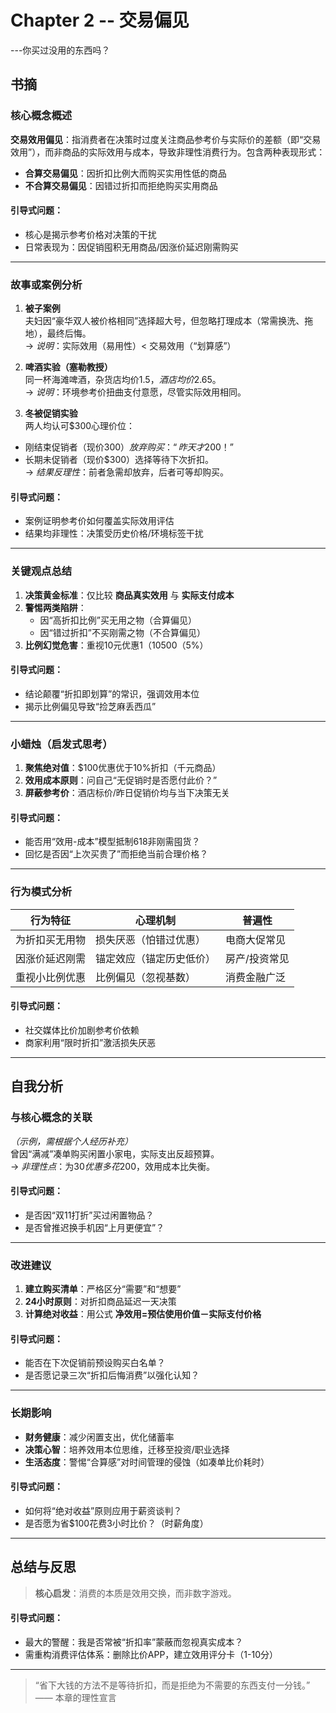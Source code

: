 # Chapter 2 -- 交易偏见
---你买过没用的东西吗？

## 书摘

### 核心概念概述
**交易效用偏见**：指消费者在决策时过度关注商品参考价与实际价的差额（即“交易效用”），而非商品的实际效用与成本，导致非理性消费行为。包含两种表现形式：
- **合算交易偏见**：因折扣比例大而购买实用性低的商品
- **不合算交易偏见**：因错过折扣而拒绝购买实用商品  

#### 引导式问题：
- 核心是揭示参考价格对决策的干扰
- 日常表现为：因促销囤积无用商品/因涨价延迟刚需购买

---

### 故事或案例分析
1. **被子案例**  
夫妇因“豪华双人被价格相同”选择超大号，但忽略打理成本（常需换洗、拖地），最终后悔。  
→ *说明*：实际效用（易用性）< 交易效用（“划算感”）

2. **啤酒实验（塞勒教授）**  
同一杯海滩啤酒，杂货店均价$1.5，酒店均价$2.65。  
→ *说明*：环境参考价扭曲支付意愿，尽管实际效用相同。

3. **冬被促销实验**  
两人均认可$300心理价位：  
- 刚结束促销者（现价$300）放弃购买：“昨天才$200！”  
- 长期未促销者（现价$300）选择等待下次折扣。  
→ *结果反理性*：前者急需却放弃，后者可等却购买。  

#### 引导式问题：
- 案例证明参考价如何覆盖实际效用评估
- 结果均非理性：决策受历史价格/环境标签干扰

---

### 关键观点总结
1. **决策黄金标准**：仅比较 **商品真实效用** 与 **实际支付成本**  
2. **警惕两类陷阱**：  
   - 因“高折扣比例”买无用之物（合算偏见）  
   - 因“错过折扣”不买刚需之物（不合算偏见）  
3. **比例幻觉危害**：重视10元优惠$1（10%），忽视万元优惠$500（5%）  

#### 引导式问题：
- 结论颠覆“折扣即划算”的常识，强调效用本位
- 揭示比例偏见导致“捡芝麻丢西瓜”

---

### 小蜡烛（启发式思考）
1. **聚焦绝对值**：$100优惠优于10%折扣（千元商品）  
2. **效用成本原则**：问自己“无促销时是否愿付此价？”  
3. **屏蔽参考价**：酒店标价/昨日促销价均与当下决策无关  

#### 引导式问题：
- 能否用“效用-成本”模型抵制618非刚需囤货？
- 回忆是否因“上次买贵了”而拒绝当前合理价格？

---

### 行为模式分析
| 行为特征          | 心理机制               | 普遍性         |
|-------------------|------------------------|---------------|
| 为折扣买无用物    | 损失厌恶（怕错过优惠） | 电商大促常见  |
| 因涨价延迟刚需    | 锚定效应（锚定历史低价）| 房产/投资常见 |
| 重视小比例优惠    | 比例偏见（忽视基数）   | 消费金融广泛  |

#### 引导式问题：
- 社交媒体比价加剧参考价依赖
- 商家利用“限时折扣”激活损失厌恶

---

## 自我分析

### 与核心概念的关联
*（示例，需根据个人经历补充）*  
曾因“满减”凑单购买闲置小家电，实际支出反超预算。  
→ *非理性点*：为$30优惠多花$200，效用成本比失衡。

#### 引导式问题：
- 是否因“双11打折”买过闲置物品？
- 是否曾推迟换手机因“上月更便宜”？

---

### 改进建议
1. **建立购买清单**：严格区分“需要”和“想要”  
2. **24小时原则**：对折扣商品延迟一天决策  
3. **计算绝对收益**：用公式 **净效用=预估使用价值－实际支付价格**  

#### 引导式问题：
- 能否在下次促销前预设购买白名单？
- 是否愿记录三次“折扣后悔消费”以强化认知？

---

### 长期影响
- **财务健康**：减少闲置支出，优化储蓄率  
- **决策心智**：培养效用本位思维，迁移至投资/职业选择  
- **生活态度**：警惕“合算感”对时间管理的侵蚀（如凑单比价耗时）  

#### 引导式问题：
- 如何将“绝对收益”原则应用于薪资谈判？
- 是否愿为省$100花费3小时比价？（时薪角度）

---

## 总结与反思
> **核心启发**：消费的本质是效用交换，而非数字游戏。  

#### 引导式问题：
- 最大的警醒：我是否常被“折扣率”蒙蔽而忽视真实成本？
- 需重构消费评估体系：删除比价APP，建立效用评分卡（1-10分）

---

> “省下大钱的方法不是等待折扣，而是拒绝为不需要的东西支付一分钱。”  
> —— 本章的理性宣言
